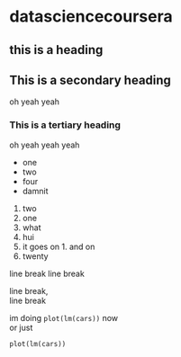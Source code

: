datasciencecoursera
===================

this is a heading
--------------------------

## This is a secondary heading
oh yeah yeah

### This is a tertiary heading 
oh yeah yeah yeah



* one
* two
* four
* damnit

1. two
2. one
 1. what
 3. hui
  1. it goes on
    1. and on
3. twenty


line break
line break

line break,  
line break


im doing `plot(lm(cars))` now  
or just
```
plot(lm(cars))
```

